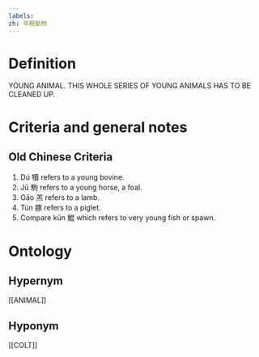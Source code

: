 ```yaml
---
labels: 
zh: 年輕動物
---
```


# Definition
YOUNG ANIMAL.
THIS WHOLE SERIES OF YOUNG ANIMALS HAS TO BE CLEANED UP.
# Criteria and general notes
## Old Chinese Criteria
1. Dú 犢 refers to a young bovine.
2. Jū 駒 refers to a young horse, a foal.
3. Gāo 羔 refers to a lamb.
4. Tún 豚 refers to a piglet.
5. Compare kūn 鯤 which refers to very young fish or spawn.
# Ontology

## Hypernym
[[ANIMAL]]
## Hyponym
[[COLT]]